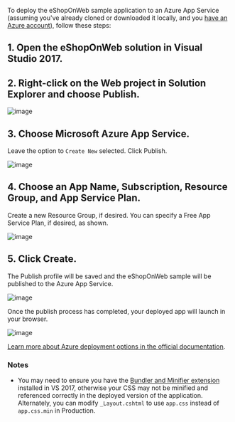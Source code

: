 To deploy the eShopOnWeb sample application to an Azure App Service (assuming you've already cloned or downloaded it locally, and you [have an Azure account](https://azure.microsoft.com/en-us/free/)), follow these steps:

## 1. Open the eShopOnWeb solution in Visual Studio 2017.

## 2. Right-click on the Web project in Solution Explorer and choose Publish.

![image](https://user-images.githubusercontent.com/782127/29099490-bd993a7c-7c73-11e7-8197-f0b2b49692ca.png)

## 3. Choose Microsoft Azure App Service.
Leave the option to `Create New` selected. Click Publish.

![image](https://user-images.githubusercontent.com/782127/29099518-e2ac1258-7c73-11e7-898a-a953a13f98bb.png)

## 4. Choose an App Name, Subscription, Resource Group, and App Service Plan. 
Create a new Resource Group, if desired. You can specify a Free App Service Plan, if desired, as shown.

![image](https://user-images.githubusercontent.com/782127/29099600-5c4876e2-7c74-11e7-9174-5ce83a079d6e.png)

## 5. Click Create.
The Publish profile will be saved and the eShopOnWeb sample will be published to the Azure App Service.

![image](https://user-images.githubusercontent.com/782127/29100222-4fcef162-7c78-11e7-9c3b-a2513327b83b.png)

Once the publish process has completed, your deployed app will launch in your browser.

![image](https://user-images.githubusercontent.com/782127/29100294-a869fa56-7c78-11e7-8b01-f0a0ad4e1c1f.png)

[Learn more about Azure deployment options in the official documentation](https://docs.microsoft.com/en-us/azure/app-service-web/web-sites-deploy).

### Notes

- You may need to ensure you have the [Bundler and Minifier extension](https://docs.microsoft.com/en-us/aspnet/core/client-side/bundling-and-minification) installed in VS 2017, otherwise your CSS may not be minified and referenced correctly in the deployed version of the application. Alternately, you can modify `_Layout.cshtml` to use `app.css` instead of `app.css.min` in Production.
